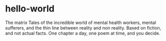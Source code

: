 # hello-world
The matrix
Tales of the incredible world of mental health workers, mental sufferers, and the thin line between reality and non reality. Based on fiction, and not actual facts.
One chapter a day, one poem at time, and you decide.  
